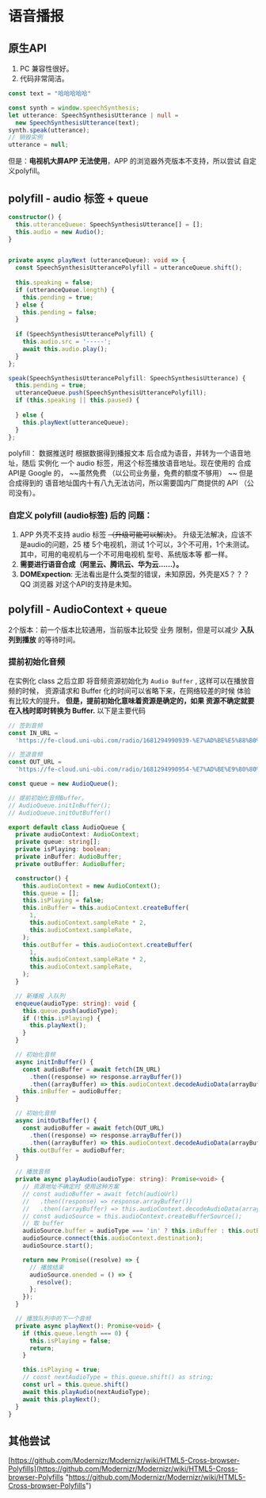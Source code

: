 <!--
 * @Author: shawicx d35f3153@proton.me
 * @Date: 2025-03-28 19:14:12
 * @LastEditors: shawicx d35f3153@proton.me
 * @LastEditTime: 2025-08-09 09:44:25
 * @Description: 
-->
# 语音播报

## 原生API

1. PC 兼容性很好。
2. 代码非常简洁。

```typescript
const text = "哈哈哈哈哈"

const synth = window.speechSynthesis;
let utterance: SpeechSynthesisUtterance | null =
  new SpeechSynthesisUtterance(text);
synth.speak(utterance);
// 销毁实例
utterance = null;
```

但是：**电视机大屏APP 无法使用**，APP 的浏览器外壳版本不支持，所以尝试 自定义polyfill。

## polyfill - audio 标签 + queue

```typescript
constructor() {
  this.utteranceQueue: SpeechSynthesisUtterance[] = [];
  this.audio = new Audio();
}


private async playNext (utteranceQueue): void => {
  const SpeechSynthesisUtterancePolyfill = utteranceQueue.shift();
  
  this.speaking = false;
  if (utteranceQueue.length) {
    this.pending = true;
  } else {
    this.pending = false;
  }
  
  if (SpeechSynthesisUtterancePolyfill) {
    this.audio.src = '-----';
   	await this.audio.play();
  }
};

speak(SpeechSynthesisUtterancePolyfill: SpeechSynthesisUtterance) {
  this.pending = true;
  utteranceQueue.push(SpeechSynthesisUtterancePolyfill);
  if (this.speaking || this.paused) {
    
  } else {
    this.playNext(utteranceQueue);
  }
};

```

polyfill： 数据推送时 根据数据得到播报文本 后合成为语音，并转为一个语音地址，随后 实例化 一个 audio 标签，用这个标签播放语音地址。现在使用的 合成 API是 Google 的， \~\~虽然免费 （以公司业务量，免费的额度不够用） \~\~ 但是合成得到的 语音地址国内十有八九无法访问，所以需要国内厂商提供的 API （公司没有）。

### 自定义 polyfill (audio标签)  后的 问题：

1. APP 外壳不支持 audio 标签 ~~（升级可能可以解决）~~。 升级无法解决，应该不是audio的问题，25 楼 5个电视机，测试 1个可以，3个不可用，1个未测试。其中，可用的电视机与一个不可用电视机 型号、系统版本等 都一样。
2. **需要进行语音合成（阿里云、腾讯云、华为云......）。**
3. **DOMExpection**: 无法看出是什么类型的错误，未知原因，外壳是X5？？？QQ 浏览器 对这个API的支持是未知。

## polyfill - AudioContext + queue

2个版本：前一个版本比较通用，当前版本比较受 业务 限制，但是可以减少 **入队列到播放** 的等待时间。

### 提前初始化音频

在实例化 class 之后立即 将音频资源初始化为 `Audio Buffer` , 这样可以在播放音频的时候， 资源请求和 Buffer 化的时间可以省略下来，在网络较差的时候 体验有比较大的提升。
**但是，提前初始化意味着资源是确定的，如果 资源不确定就要在入栈时即时转换为 Buffer.**
以下是主要代码

```typescript
// 签到音频
const IN_URL =
  'https://fe-cloud.uni-ubi.com/radio/1681294990939-%E7%AD%BE%E5%88%B0%E6%88%90%E5%8A%9F.mp3';

// 签退音频
const OUT_URL =
  'https://fe-cloud.uni-ubi.com/radio/1681294990954-%E7%AD%BE%E9%80%80%E6%88%90%E5%8A%9F.mp3';

const queue = new AudioQueue();

// 提前初始化音频Buffer。
// AudioQueue.initInBuffer();
// AudioQueue.initOutBuffer()

export default class AudioQueue {
  private audioContext: AudioContext;
  private queue: string[];
  private isPlaying: boolean;
  private inBuffer: AudioBuffer;
  private outBuffer: AudioBuffer;

  constructor() {
    this.audioContext = new AudioContext();
    this.queue = [];
    this.isPlaying = false;
    this.inBuffer = this.audioContext.createBuffer(
      1,
      this.audioContext.sampleRate * 2,
      this.audioContext.sampleRate,
    );
    this.outBuffer = this.audioContext.createBuffer(
      1,
      this.audioContext.sampleRate * 2,
      this.audioContext.sampleRate,
    );
  }

  // 新播报 入队列
  enqueue(audioType: string): void {
    this.queue.push(audioType);
    if (!this.isPlaying) {
      this.playNext();
    }
  }

  // 初始化音频
  async initInBuffer() {
    const audioBuffer = await fetch(IN_URL)
      .then((response) => response.arrayBuffer())
      .then((arrayBuffer) => this.audioContext.decodeAudioData(arrayBuffer));
    this.inBuffer = audioBuffer;
  }

  // 初始化音频
  async initOutBuffer() {
    const audioBuffer = await fetch(OUT_URL)
      .then((response) => response.arrayBuffer())
      .then((arrayBuffer) => this.audioContext.decodeAudioData(arrayBuffer));
    this.outBuffer = audioBuffer;
  }

  // 播放音频
  private async playAudio(audioType: string): Promise<void> {
    // 资源地址不确定时 使用这种方案
    // const audioBuffer = await fetch(audioUrl)
    //   .then((response) => response.arrayBuffer())
    //   .then((arrayBuffer) => this.audioContext.decodeAudioData(arrayBuffer));
    // const audioSource = this.audioContext.createBufferSource();
    // 取 buffer
    audioSource.buffer = audioType === 'in' ? this.inBuffer : this.outBuffer;
    audioSource.connect(this.audioContext.destination);
    audioSource.start();

    return new Promise((resolve) => {
      // 播放结束
      audioSource.onended = () => {
        resolve();
      };
    });
  }

  // 播放队列中的下一个音频
  private async playNext(): Promise<void> {
    if (this.queue.length === 0) {
      this.isPlaying = false;
      return;
    }

    this.isPlaying = true;
    // const nextAudioType = this.queue.shift() as string;
    const url = this.queue.shift()
    await this.playAudio(nextAudioType);
    await this.playNext();
  }
}

```

## 其他尝试

[https://github.com/Modernizr/Modernizr/wiki/HTML5-Cross-browser-Polyfills](https://github.com/Modernizr/Modernizr/wiki/HTML5-Cross-browser-Polyfills "https://github.com/Modernizr/Modernizr/wiki/HTML5-Cross-browser-Polyfills")
